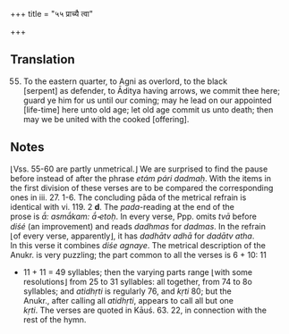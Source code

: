 +++
title = "५५ प्राच्यै त्वा"

+++
## Translation
55. To the eastern quarter, to Agni as overlord, to the black  
\[serpent\] as defender, to Āditya having arrows, we commit thee here;  
guard ye him for us until our coming; may he lead on our appointed  
\[life-time\] here unto old age; let old age commit us unto death; then  
may we be united with the cooked \[offering\].

## Notes
⌊Vss. 55-60 are partly unmetrical.⌋ We are surprised to find the pause  
before instead of after the phrase *etám pári dadmaḥ*. With the items in  
the first division of these verses are to be compared the corresponding  
ones in iii. 27. 1-6. The concluding pāda of the metrical refrain is  
identical with vi. 119. 2 **d**. The *pada*-reading at the end of the  
prose is *ā́: asmā́kam: ā́॰etoḥ*. In every verse, Ppp. omits *tvā* before  
*diśé* (an improvement) and reads *dadhmas* for *dadmas*. In the refrain  
⌊of every verse, apparently⌋, it has *dadhātv adhā* for *dadātv atha*.  
In this verse it combines *diśe agnaye*. The metrical description of the  
Anukr. is very puzzling; the part common to all the verses is 6 + 10: 11  
+ 11 + 11 = 49 syllables; then the varying parts range ⌊with some  
resolutions⌋ from 25 to 31 syllables: all together, from 74 to 8o  
syllables; and *atidhṛti* is regularly 76, and *kṛti* 80; but the  
Anukr., after calling all *atidhṛti*, appears to call all but one  
*kṛti*. The verses are quoted in Kāuś. 63. 22, in connection with the  
rest of the hymn.
